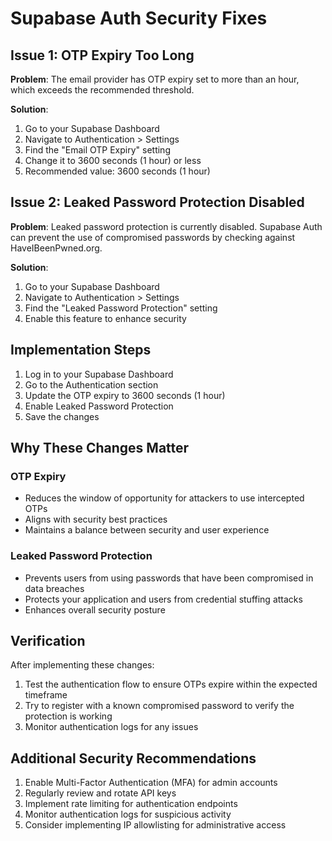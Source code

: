 # Supabase Auth Security Fixes

## Issue 1: OTP Expiry Too Long

**Problem**: The email provider has OTP expiry set to more than an hour, which exceeds the recommended threshold.

**Solution**: 
1. Go to your Supabase Dashboard
2. Navigate to Authentication > Settings
3. Find the "Email OTP Expiry" setting
4. Change it to 3600 seconds (1 hour) or less
5. Recommended value: 3600 seconds (1 hour)

## Issue 2: Leaked Password Protection Disabled

**Problem**: Leaked password protection is currently disabled. Supabase Auth can prevent the use of compromised passwords by checking against HaveIBeenPwned.org.

**Solution**:
1. Go to your Supabase Dashboard
2. Navigate to Authentication > Settings
3. Find the "Leaked Password Protection" setting
4. Enable this feature to enhance security

## Implementation Steps

1. Log in to your Supabase Dashboard
2. Go to the Authentication section
3. Update the OTP expiry to 3600 seconds (1 hour)
4. Enable Leaked Password Protection
5. Save the changes

## Why These Changes Matter

### OTP Expiry
- Reduces the window of opportunity for attackers to use intercepted OTPs
- Aligns with security best practices
- Maintains a balance between security and user experience

### Leaked Password Protection
- Prevents users from using passwords that have been compromised in data breaches
- Protects your application and users from credential stuffing attacks
- Enhances overall security posture

## Verification

After implementing these changes:
1. Test the authentication flow to ensure OTPs expire within the expected timeframe
2. Try to register with a known compromised password to verify the protection is working
3. Monitor authentication logs for any issues

## Additional Security Recommendations

1. Enable Multi-Factor Authentication (MFA) for admin accounts
2. Regularly review and rotate API keys
3. Implement rate limiting for authentication endpoints
4. Monitor authentication logs for suspicious activity
5. Consider implementing IP allowlisting for administrative access